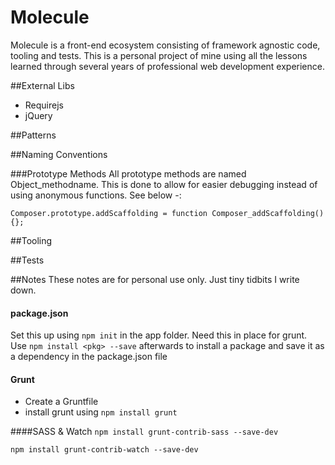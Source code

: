 # Molecule

Molecule is a front-end ecosystem consisting of framework agnostic code, tooling and tests.
This is a personal project of mine using all the lessons learned through several years of professional web development experience. 

##External Libs
* Requirejs
* jQuery

##Patterns

##Naming Conventions

###Prototype Methods
All prototype methods are named Object_methodname. This is done to allow for easier debugging instead of using anonymous functions. See below -:

`Composer.prototype.addScaffolding = function Composer_addScaffolding() {};`

##Tooling

##Tests

##Notes
These notes are for personal use only. Just tiny tidbits I write down.

#### package.json
Set this up using `npm init` in the app folder. Need this in place for grunt.
Use `npm install <pkg> --save` afterwards to install a package and save it as a dependency in the package.json file

#### Grunt
* Create a Gruntfile
* install grunt using `npm install grunt`

####SASS & Watch
`npm install grunt-contrib-sass --save-dev`

`npm install grunt-contrib-watch --save-dev`